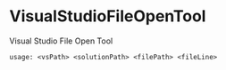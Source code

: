 # VisualStudioFileOpenTool
Visual Studio File Open Tool

	usage: <vsPath> <solutionPath> <filePath> <fileLine>
